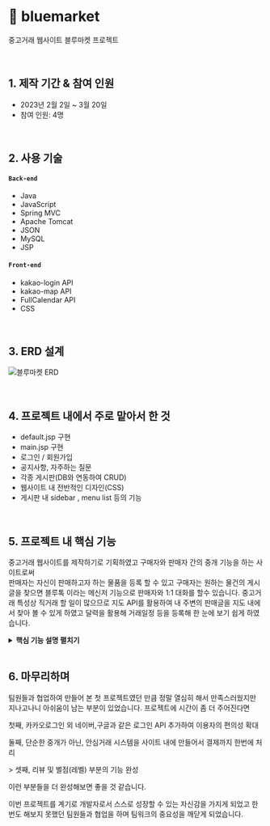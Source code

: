# :pushpin: bluemarket
중고거래 웹사이트 블루마켓 프로젝트

</br>

## 1. 제작 기간 & 참여 인원
- 2023년 2월 2일 ~ 3월 20일
- 참여 인원: 4명

</br>

## 2. 사용 기술
#### `Back-end`
  - Java
  - JavaScript
  - Spring MVC
  - Apache Tomcat
  - JSON
  - MySQL
  - JSP
#### `Front-end`
  - kakao-login API
  - kakao-map API
  - FullCalendar API
  - CSS
  
  </br>

## 3. ERD 설계
![블루마켓 ERD](https://user-images.githubusercontent.com/124217957/226547037-100e0921-2144-4a6e-bb82-37a7cf85ea70.PNG)

</br>

## 4. 프로젝트 내에서 주로 맡아서 한 것
- default.jsp 구현
- main.jsp 구현
- 로그인 / 회원가입
- 공지사항, 자주하는 질문
- 각종 게시판(DB와 연동하여 CRUD)
- 웹사이트 내 전반적인 디자인(CSS)
- 게시판 내 sidebar , menu list 등의 기능

</br>

## 5. 프로젝트 내 핵심 기능
중고거래 웹사이트를 제작하기로 기획하였고 구매자와 판매자 간의 중개 기능을 하는 사이트로써  
판매자는 자신이 판매하고자 하는 물품을 등록 할 수 있고 구매자는 원하는 물건의 게시글을 찾으면
블루톡 이라는 메신저 기능으로 판매자와 1:1 대화를 할수 있습니다.
중고거래 특성상 직거래 할 일이 많으므로 지도 API를 활용하여 내 주변의 판매글을 지도 내에서 찾아
볼 수 있게 하였고 달력을 활용해 거래일정 등을 등록해 한 눈에 보기 쉽게 하였습니다.

<details>
<summary><b>핵심 기능 설명 펼치기</b></summary>
<div markdown="1">

### 5.1. 전체 흐름
![블루마켓 프로세스](https://user-images.githubusercontent.com/124217957/226548705-3ae759ca-25b8-4423-becf-38837b07edf5.PNG)


### 5.2. 판매일정

![판매일정](https://user-images.githubusercontent.com/124217957/226549639-c47c7456-5775-4115-9c74-564ca413d924.PNG)


### 5.3. 우리동네 (지도로 보기)

![우리동네](https://user-images.githubusercontent.com/124217957/226549684-9b4622c3-4b45-4b23-ba58-4fc0f9e58071.PNG)


### 5.4. 블루톡 (채팅)

![블루톡1](https://user-images.githubusercontent.com/124217957/226550000-44887955-fbb3-4e82-9473-68af352539f9.PNG)

- **메인페이지에서 블루톡 내역 보기** 
  - 블루톡 클릭 시 채팅방 목록 보여주기. 
    이제까지 대화했던 대화방 목록이 표시되고, 대화한 적이 없었다면 표시하지 않습니다.


![블루톡2](https://user-images.githubusercontent.com/124217957/226550008-75f2162d-43d1-4490-a672-e55e55e1bde3.PNG)

- **판매 또는 구매글에서 해당 판매자와 대화** 
  - 원하는 물품을 클릭하면 해당 물품의 판매요청 또는 구매요청자와 대화가 연결됩니다.


</div>
</details>

</br>

## 6. 마무리하며
팀원들과 협업하여 만들어 본 첫 프로젝트였던 만큼 정말 열심히 해서 만족스러웠지만
지나고나니 아쉬움이 남는 부분이 있었습니다. 프로젝트에 시간이 좀 더 주어진다면 <p>
첫째, 카카오로그인 외 네이버,구글과 같은 로그인 API 추가하여 이용자의 편의성 확대 <p>
둘째, 단순한 중개가 아닌, 안심거래 시스템을 사이트 내에 만들어서 결제까지 한번에 처리 <p>>
셋째, 리뷰 및 별점(레벨) 부분의 기능 완성 <p>
이런 부분들을 더 완성해보면 좋을 것 같습니다.<p>
이번 프로젝트를 계기로 개발자로서 스스로 성장할 수 있는 자신감을 가지게 되었고 한번도 해보지 못했던
팀원들과 협업을 하며 팀워크의 중요성을 깨닫게 되었습니다.
